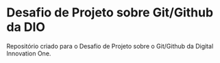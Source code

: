 # Desafio de Projeto sobre Git/Github da DIO
Repositório criado para o Desafio de Projeto sobre o Git/Github da Digital Innovation One.
